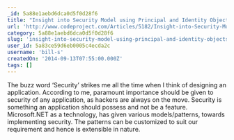 ```yaml
---
_id: 5a88e1aebd6dca0d5f0d28f6
title: "Insight into Security Model using Principal and Identity Objects in .NET"
url: 'http://www.codeproject.com/Articles/5182/Insight-into-Security-Model-using-Principal-and-Id'
category: 5a88e1aebd6dca0d5f0d28f6
slug: 'insight-into-security-model-using-principal-and-identity-objects-in-net'
user_id: 5a83ce59d6eb0005c4ecda2c
username: 'bill-s'
createdOn: '2014-09-13T07:55:00.000Z'
tags: []
---
```


The buzz word ‘Security’ strikes me all the time when I think of designing an application. According to me, paramount importance should be given to security of any application, as hackers are always on the move. Security is something an application should possess and not be a feature. Microsoft.NET as a technology, has given various models/patterns, towards implementing security. The patterns can be customized to suit our requirement and hence is extensible in nature.
